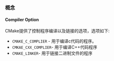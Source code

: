 ### 概念

#### Compiler Option

CMake提供了控制程序编译以及链接的选项，选项如下:

- `CMAKE_C_COMPLIER` - 用于编译c代码的程序。
- `CMKAE_CXX_COMPLIER`- 用于编译C++代码程序
- `CMAKE_LINKER`- 用于链接二进制文件的程序

